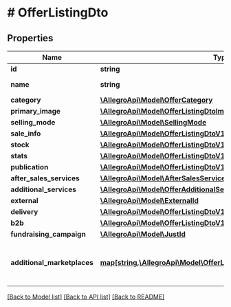 # # OfferListingDto

## Properties

Name | Type | Description | Notes
------------ | ------------- | ------------- | -------------
**id** | **string** | The offer ID. | [optional]
**name** | **string** | The title of the offer. | [optional]
**category** | [**\AllegroApi\Model\OfferCategory**](OfferCategory.md) |  | [optional]
**primary_image** | [**\AllegroApi\Model\OfferListingDtoImage**](OfferListingDtoImage.md) |  | [optional]
**selling_mode** | [**\AllegroApi\Model\SellingMode**](SellingMode.md) |  | [optional]
**sale_info** | [**\AllegroApi\Model\OfferListingDtoV1SaleInfo**](OfferListingDtoV1SaleInfo.md) |  | [optional]
**stock** | [**\AllegroApi\Model\OfferListingDtoV1Stock**](OfferListingDtoV1Stock.md) |  | [optional]
**stats** | [**\AllegroApi\Model\OfferListingDtoV1Stats**](OfferListingDtoV1Stats.md) |  | [optional]
**publication** | [**\AllegroApi\Model\OfferListingDtoV1Publication**](OfferListingDtoV1Publication.md) |  | [optional]
**after_sales_services** | [**\AllegroApi\Model\AfterSalesServices**](AfterSalesServices.md) |  | [optional]
**additional_services** | [**\AllegroApi\Model\OfferAdditionalServices**](OfferAdditionalServices.md) |  | [optional]
**external** | [**\AllegroApi\Model\ExternalId**](ExternalId.md) |  | [optional]
**delivery** | [**\AllegroApi\Model\OfferListingDtoV1Delivery**](OfferListingDtoV1Delivery.md) |  | [optional]
**b2b** | [**\AllegroApi\Model\OfferListingDtoV1B2b**](OfferListingDtoV1B2b.md) |  | [optional]
**fundraising_campaign** | [**\AllegroApi\Model\JustId**](JustId.md) |  | [optional]
**additional_marketplaces** | [**map[string,\AllegroApi\Model\OfferListingDtoV1AdditionalMarketplace]**](OfferListingDtoV1AdditionalMarketplace.md) | Properties of the offer for each additional marketplace. | [optional]

[[Back to Model list]](../../README.md#models) [[Back to API list]](../../README.md#endpoints) [[Back to README]](../../README.md)
